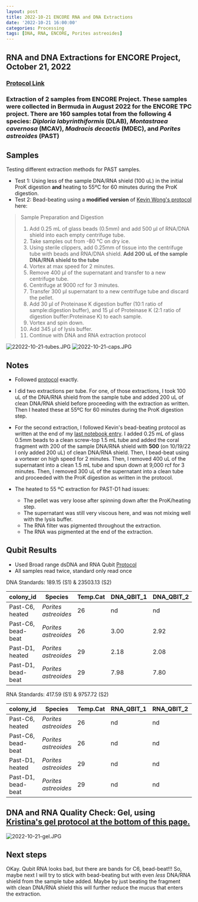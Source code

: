 ```yaml
---
layout: post
title: 2022-10-21 ENCORE RNA and DNA Extractions
date: '2022-10-21 16:00:00'
categories: Processing
tags: [DNA, RNA, ENCORE, Porites astreoides]
---
```


## RNA and DNA Extractions for ENCORE Project, October 21, 2022

### [Protocol Link](https://zdellaert.github.io/ZD_Putnam_Lab_Notebook/Protocols_Zymo_Quick_DNA_RNA_Miniprep_Plus/)

### Extraction of 2 samples from ENCORE Project. These samples were collected in Bermuda in August 2022 for the ENCORE TPC project. There are 160 samples total from the following 4 species: *Diploria labyrinthiformis* (DLAB), *Montastraea cavernosa* (MCAV), *Madracis decactis* (MDEC), and *Porites astreoides* (PAST)

## Samples

Testing different extraction methods for PAST samples.

- Test 1: Using less of the sample DNA/RNA shield (100 uL) in the initial ProK digestion **and** heating to 55ºC for 60 minutes during the ProK digestion.
- Test 2: Bead-beating using a **modified version** of [Kevin Wong's protocol](https://kevinhwong1.github.io/KevinHWong_Notebook/20201027-DNA-RNA-Extractions-Porites-July-Bleaching-Experiment/) here:

> Sample Preparation and Digestion
>
> 1. Add 0.25 mL of glass beads (0.5mm) and add 500 μl of RNA/DNA shield into each empty centrifuge tube.
> 2. Take samples out from -80 °C on dry ice.
> 3. Using sterile clippers, add 0.25mm of tissue into the centrifuge tube with beads and RNA/DNA shield. **Add 200 uL of the sample DNA/RNA shield to the tube**
> 4. Vortex at max speed for 2 minutes.
> 5. Remove 400 μl of the supernatant and transfer to a new centrifuge tube.
> 6. Centrifuge at 9000 rcf for 3 minutes.
> 7. Transfer 300 μl supernatant to a new centrifuge tube and discard the pellet.
> 8. Add 30 μl of Proteinase K digestion buffer (10:1 ratio of sample:digestion buffer), and 15 μl of Proteinase K (2:1 ratio of digestion buffer:Proteinase K) to each sample.
> 9. Vortex and spin down.
> 10. Add 345 μl of lysis buffer.
> 11. Continue with DNA and RNA extraction protocol

![22022-10-21-tubes.JPG](https://github.com/zdellaert/ZD_Putnam_Lab_Notebook/blob/master/images/samples/2022-10-21-tubes.JPG?raw=true)
![2022-10-21-caps.JPG](https://github.com/zdellaert/ZD_Putnam_Lab_Notebook/blob/master/images/samples/2022-10-21-caps.JPG?raw=true)

## Notes

- Followed [protocol](https://zdellaert.github.io/ZD_Putnam_Lab_Notebook/Protocols_Zymo_Quick_DNA_RNA_Miniprep_Plus/) exactly.

- I did two extractions per tube. For one, of those extractions, I took 100 uL of the DNA/RNA shield from the sample tube and added 200 uL of clean DNA/RNA shield before proceeding with the extraction as written. Then I heated these at 55ºC for 60 minutes during the ProK digestion step.

- For the second extraction, I followed Kevin's bead-beating protocol as written at the end of my [last notebook entry](https://zdellaert.github.io/ZD_Putnam_Lab_Notebook/ENCORE-RNA-DNA-Extractions-2022-10-17/). I added 0.25 mL of glass 0.5mm beads to a clean screw-top 1.5 mL tube and added the coral fragment with 200 of the sample DNA/RNA shield with **500** (on 10/19/22 I only added 200 uL) of clean DNA/RNA shield. Then, I bead-beat using a vortexer on high speed for 2 minutes. Then, I removed 400 uL of the supernatant into a clean 1.5 mL tube and spun down at 9,000 rcf for 3 minutes. Then, I removed 300 uL of the supernatant into a clean tube and proceeded with the ProK digestion as written in the protocol.

- The heated to 55 ºC extraction for PAST-D1 had issues:

  - The pellet was very loose after spinning down after the ProK/heating step.
  - The supernatant was still very viscous here, and was not mixing well with the lysis buffer.
  - The RNA filter was pigmented throughout the extraction.
  - The RNA was pigmented at the end of the extraction.

## Qubit Results

- Used Broad range dsDNA and RNA Qubit [Protocol](https://meschedl.github.io/MESPutnam_Open_Lab_Notebook/Qubit-Protocol/)
- All samples read twice, standard only read once

 DNA Standards: 189.15 (S1) & 23503.13 (S2)

| colony_id | Species                         | Temp.Cat | DNA_QBIT_1 | DNA_QBIT_2 | DNA_QBIT_AVG |
|-----------|---------------------------------|----------|------------|------------|--------------|
| Past-C6, heated      | *Porites astreoides* | 26       | nd         | nd         | 0            |
| Past-C6, bead-beat   | *Porites astreoides* | 26       | 3.00       | 2.92       | 2.96         |
| Past-D1, heated      | *Porites astreoides* | 29       | 2.18       | 2.08       | 2.13         |
| Past-D1, bead-beat   | *Porites astreoides* | 29       | 7.98       | 7.80       | 7.89         |

 RNA Standards: 417.59 (S1) & 9757.72 (S2)

| colony_id            | Species              | Temp.Cat | RNA_QBIT_1 | RNA_QBIT_2 | RNA_QBIT_AVG |
|----------------------|----------------------|----------|------------|------------|--------------|
| Past-C6, heated      | *Porites astreoides* | 26       | nd         | nd         | 0            |
| Past-C6, bead-beat   | *Porites astreoides* | 26       | nd         | nd         | 0            |
| Past-D1, heated      | *Porites astreoides* | 29       | nd         | nd         | 0            |
| Past-D1, bead-beat   | *Porites astreoides* | 29       | nd         | nd         | 0            |

## DNA and RNA Quality Check: Gel, using [Kristina's gel protocol at the bottom of this page.](https://zdellaert.github.io/ZD_Putnam_Lab_Notebook/Protocols_Zymo_Quick_DNA_RNA_Miniprep_Plus/)

![2022-10-21-gel.JPG](https://github.com/zdellaert/ZD_Putnam_Lab_Notebook/blob/master/images/gels/2022-10-21-gel.JPG?raw=true)

## Next steps

OKay. Qubit RNA looks bad, but there are bands for C6, bead-beat!!! So, maybe next I will try to stick with bead-beating but with even *less* DNA/RNA shield from the sample tube added. Maybe by just beating the fragment with clean DNA/RNA shield this will further reduce the mucus that enters the extraction.

